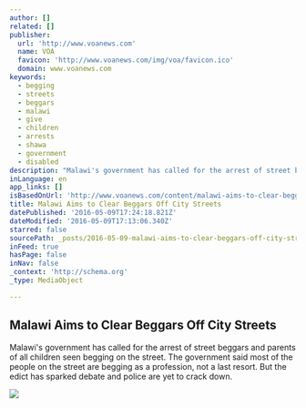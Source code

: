 ```yaml
---
author: []
related: []
publisher:
  url: 'http://www.voanews.com'
  name: VOA
  favicon: 'http://www.voanews.com/img/voa/favicon.ico'
  domain: www.voanews.com
keywords:
  - begging
  - streets
  - beggars
  - malawi
  - give
  - children
  - arrests
  - shawa
  - government
  - disabled
description: "Malawi's government has called for the arrest of street beggars and parents of all children seen begging on the street. The government said most of the people on the street are begging as a profession, not a last resort. But the edict has sparked debate and police are yet to crack down."
inLanguage: en
app_links: []
isBasedOnUrl: 'http://www.voanews.com/content/malawi-aims-to-clear-beggars-off-city-streets/3321660.html'
title: Malawi Aims to Clear Beggars Off City Streets
datePublished: '2016-05-09T17:24:18.821Z'
dateModified: '2016-05-09T17:13:06.340Z'
starred: false
sourcePath: _posts/2016-05-09-malawi-aims-to-clear-beggars-off-city-streets.md
inFeed: true
hasPage: false
inNav: false
_context: 'http://schema.org'
_type: MediaObject

---
```

<article style=""><h1>Malawi Aims to Clear Beggars Off City Streets</h1><p>Malawi's government has called for the arrest of street beggars and parents of all children seen begging on the street. The government said most of the people on the street are begging as a profession, not a last resort. But the edict has sparked debate and police are yet to crack down.</p><img src="http://gdb.voanews.com/3C1EAB97-2A40-4BE5-A9D6-3AB894462C69_cx0_cy2_cw0_mw1024_mh1024_s.jpg" /></article>